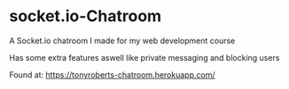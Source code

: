 # socket.io-Chatroom
A Socket.io chatroom I made for my web development course

Has some extra features aswell like private messaging and blocking users

Found at: https://tonyroberts-chatroom.herokuapp.com/

